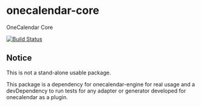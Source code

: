 # onecalendar-core
OneCalendar Core

[![Build Status](https://travis-ci.org/dariush-alipour/onecalendar-core.svg?branch=master)](https://travis-ci.org/dariush-alipour/onecalendar-core)

## Notice
This is not a stand-alone usable package.

This package is a dependency for onecalendar-engine for real usage and a devDependency to run tests for any adapter or generator developed for onecalendar as a plugin.